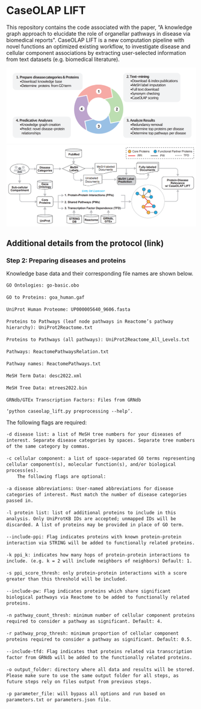 # CaseOLAP LIFT

This repository contains the code associated with the paper, “A knowledge graph approach to elucidate the role of organellar pathways in disease via biomedical reports". CaseOLAP LIFT is a new computation pipeline with novel functions an optimized existing workflow, to investigate disease and cellular component associations by extracting user-selected information from text datasets (e.g. biomedical literature). 

![workflow](assets/workflow.png)
![workflow](assets/diagram.png)



## Additional details from the protocol (link)

### Step 2: Preparing diseases and proteins
Knowledge base data and their corresponding file names are shown below.
```
GO Ontologies: go-basic.obo

GO to Proteins: goa_human.gaf

UniProt Human Proteome: UP000005640_9606.fasta

Proteins to Pathways (leaf node pathways in Reactome’s pathway hierarchy): UniProt2Reactome.txt

Proteins to Pathways (all pathways): UniProt2Reactome_All_Levels.txt

Pathways: ReactomePathwaysRelation.txt

Pathway names: ReactomePathways.txt

MeSH Term Data: desc2022.xml 

MeSH Tree Data: mtrees2022.bin

GRNdb/GTEx Transcription Factors: Files from GRNdb
```

```
‘python caseolap_lift.py preprocessing --help’. 
```

The following flags are required:
```
-d disease list: a list of MeSH tree numbers for your diseases of interest. Separate disease categories by spaces. Separate tree numbers of the same category by commas.

-c cellular component: a list of space-separated GO terms representing cellular component(s), molecular function(s), and/or biological process(es).
	The following flags are optional:

-a disease abbreviations: User-named abbreviations for disease categories of interest. Must match the number of disease categories passed in.

-l protein list: list of additional proteins to include in this analysis. Only UniProtKB IDs are accepted; unmapped IDs will be discarded. A list of proteins may be provided in place of GO term.

--include-ppi: Flag indicates proteins with known protein-protein interaction via STRING will be added to functionally related proteins.

-k ppi_k: indicates how many hops of protein-protein interactions to include. (e.g. k = 2 will include neighbors of neighbors) Default: 1.

-s ppi_score_thresh: only protein-protein interactions with a score greater than this threshold will be included.

--include-pw: Flag indicates proteins which share significant biological pathways via Reactome to be added to functionally related proteins.

-n pathway_count_thresh: minimum number of cellular component proteins required to consider a pathway as significant. Default: 4.

-r pathway_prop_thresh: minimum proportion of cellular component proteins required to consider a pathway as significant. Default: 0.5.

--include-tfd: Flag indicates that proteins related via transcription factor from GRNdb will be added to the functionally related proteins.

-o output_folder: directory where all data and results will be stored. Please make sure to use the same output folder for all steps, as future steps rely on files output from previous steps.

-p parameter_file: will bypass all options and run based on parameters.txt or parameters.json file.
```

